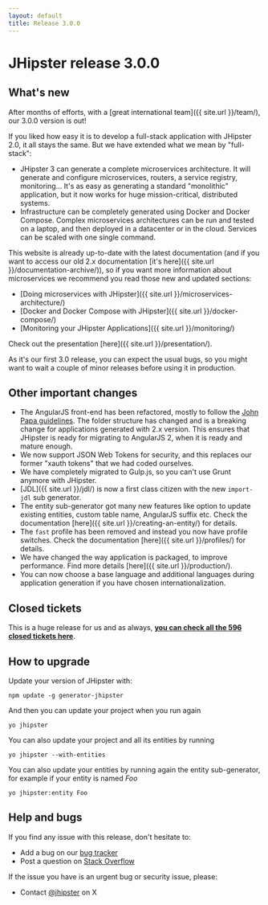 ```yaml
---
layout: default
title: Release 3.0.0
---
```


JHipster release 3.0.0
==================

What's new
----------

After months of efforts, with a [great international team]({{ site.url }}/team/), our 3.0.0 version is out!

If you liked how easy it is to develop a full-stack application with JHipster 2.0, it all stays the same. But we have extended what we mean by "full-stack":

- JHipster 3 can generate a complete microservices architecture. It will generate and configure microservices, routers, a service registry, monitoring... It's as easy as generating a standard "monolithic" application, but it now works for huge mission-critical, distributed systems.
- Infrastructure can be completely generated using Docker and Docker Compose. Complex microservices architectures can be run and tested on a laptop, and then deployed in a datacenter or in the cloud. Services can be scaled with one single command.

This website is already up-to-date with the latest documentation (and if you want to access our old 2.x documentation [it's here]({{ site.url }}/documentation-archive/)), so if you want more information about microservices we recommend you read those new and updated sections:

- [Doing microservices with JHipster]({{ site.url }}/microservices-architecture/)
- [Docker and Docker Compose with JHipster]({{ site.url }}/docker-compose/)
- [Monitoring your JHipster Applications]({{ site.url }}/monitoring/)

Check out the presentation [here]({{ site.url }}/presentation/).

As it's our first 3.0 release, you can expect the usual bugs, so you might want to wait a couple of minor releases before using it in production.

Other important changes
------------

- The AngularJS front-end has been refactored, mostly to follow the [John Papa guidelines](https://github.com/johnpapa/angular-styleguide/blob/master/a1/README.md). The folder structure has changed and is a breaking change for applications generated with 2.x version. This ensures that JHipster is ready for migrating to AngularJS 2, when it is ready and mature enough.
- We now support JSON Web Tokens for security, and this replaces our former "xauth tokens" that we had coded ourselves.
- We have completely migrated to Gulp.js, so you can't use Grunt anymore with JHipster.
- [JDL]({{ site.url }}/jdl/) is now a first class citizen with the new `import-jdl` sub generator.
- The entity sub-generator got many new features like option to update existing entities, custom table name, AngularJS suffix etc. Check the documentation [here]({{ site.url }}/creating-an-entity/) for details.
- The `fast` profile has been removed and instead you now have profile switches. Check the documentation [here]({{ site.url }}/profiles/) for details.
- We have changed the way application is packaged, to improve performance. Find more details [here]({{ site.url }}/production/).
- You can now choose a base language and additional languages during application generation if you have chosen internationalization.

Closed tickets
------------
This is a huge release for us and as always, __[you can check all the 596 closed tickets here](https://github.com/jhipster/generator-jhipster/issues?q=milestone%3A3.0.0+is%3Aclosed)__.

How to upgrade
------------

Update your version of JHipster with:

```
npm update -g generator-jhipster
```

And then you can update your project when you run again

```
yo jhipster
```

You can also update your project and all its entities by running

```
yo jhipster --with-entities
```

You can also update your entities by running again the entity sub-generator, for example if your entity is named _Foo_

```
yo jhipster:entity Foo
```

Help and bugs
--------------

If you find any issue with this release, don't hesitate to:

- Add a bug on our [bug tracker](https://github.com/jhipster/generator-jhipster/issues?state=open)
- Post a question on [Stack Overflow](http://stackoverflow.com/tags/jhipster/info)

If the issue you have is an urgent bug or security issue, please:

- Contact [@jhipster](https://twitter.com/jhipster) on X

